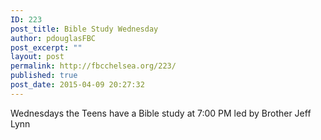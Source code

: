 ```yaml
---
ID: 223
post_title: Bible Study Wednesday
author: pdouglasFBC
post_excerpt: ""
layout: post
permalink: http://fbcchelsea.org/223/
published: true
post_date: 2015-04-09 20:27:32
---
```

Wednesdays the Teens have a Bible study at 7:00 PM led by Brother Jeff Lynn